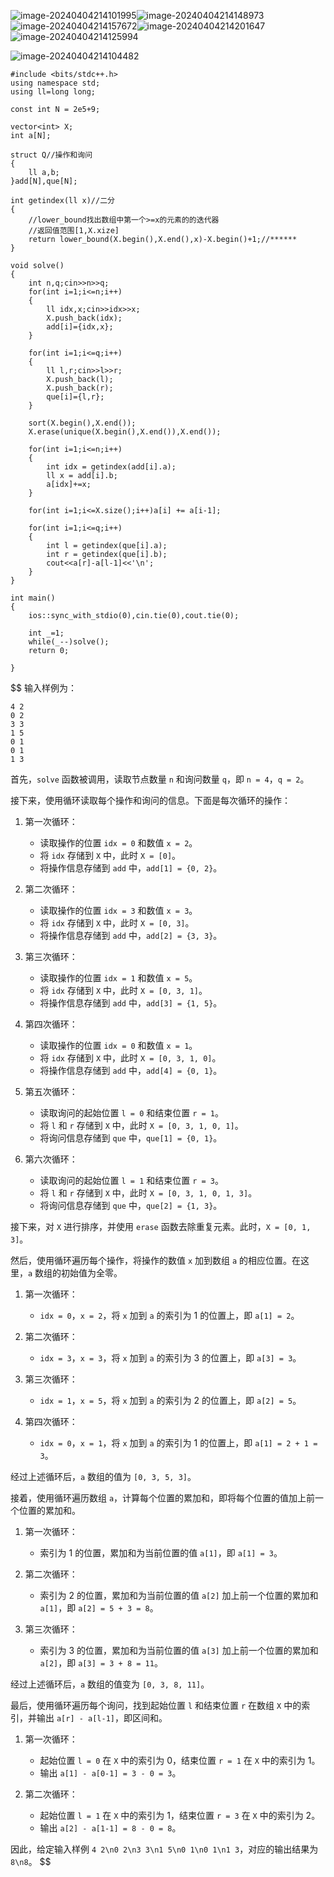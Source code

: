 ![image-20240404214101995](C:\Users\set\AppData\Roaming\Typora\typora-user-images\image-20240404214115622.png)![image-20240404214148973](C:\Users\set\AppData\Roaming\Typora\typora-user-images\image-20240404214148973.png)![image-20240404214157672](C:\Users\set\AppData\Roaming\Typora\typora-user-images\image-20240404214157672.png)![image-20240404214201647](C:\Users\set\AppData\Roaming\Typora\typora-user-images\image-20240404214201647.png)![image-20240404214125994](C:\Users\set\AppData\Roaming\Typora\typora-user-images\image-20240404214125994.png)

![image-20240404214104482](C:\Users\set\AppData\Roaming\Typora\typora-user-images\image-20240404214104482.png)

```
#include <bits/stdc++.h>
using namespace std;
using ll=long long;

const int N = 2e5+9;

vector<int> X;
int a[N];

struct Q//操作和询问
{
	ll a,b;
}add[N],que[N];

int getindex(ll x)//二分
{
	//lower_bound找出数组中第一个>=x的元素的的迭代器
	//返回值范围[1,X.xize]
	return lower_bound(X.begin(),X.end(),x)-X.begin()+1;//******
}

void solve()
{
	int n,q;cin>>n>>q;
	for(int i=1;i<=n;i++)
	{
		ll idx,x;cin>>idx>>x;
		X.push_back(idx);
		add[i]={idx,x};
	}
	
	for(int i=1;i<=q;i++)
	{
		ll l,r;cin>>l>>r;
		X.push_back(l);
		X.push_back(r);
		que[i]={l,r};
	}
	
	sort(X.begin(),X.end());
	X.erase(unique(X.begin(),X.end()),X.end());
	
	for(int i=1;i<=n;i++)
	{
		int idx = getindex(add[i].a);
		ll x = add[i].b;
		a[idx]+=x;
	}
	
	for(int i=1;i<=X.size();i++)a[i] += a[i-1];
	
	for(int i=1;i<=q;i++)
	{
		int l = getindex(que[i].a);
		int r = getindex(que[i].b);
		cout<<a[r]-a[l-1]<<'\n';
	}
}

int main()
{
	ios::sync_with_stdio(0),cin.tie(0),cout.tie(0);
	
	int _=1;
	while(_--)solve();
	return 0;

}
```

$$
输入样例为：
```
4 2
0 2
3 3
1 5
0 1
0 1
1 3
```

首先，`solve` 函数被调用，读取节点数量 `n` 和询问数量 `q`，即 `n = 4`，`q = 2`。

接下来，使用循环读取每个操作和询问的信息。下面是每次循环的操作：

1. 第一次循环：
   - 读取操作的位置 `idx = 0` 和数值 `x = 2`。
   - 将 `idx` 存储到 `X` 中，此时 `X = [0]`。
   - 将操作信息存储到 `add` 中，`add[1] = {0, 2}`。

2. 第二次循环：
   - 读取操作的位置 `idx = 3` 和数值 `x = 3`。
   - 将 `idx` 存储到 `X` 中，此时 `X = [0, 3]`。
   - 将操作信息存储到 `add` 中，`add[2] = {3, 3}`。

3. 第三次循环：
   - 读取操作的位置 `idx = 1` 和数值 `x = 5`。
   - 将 `idx` 存储到 `X` 中，此时 `X = [0, 3, 1]`。
   - 将操作信息存储到 `add` 中，`add[3] = {1, 5}`。

4. 第四次循环：
   - 读取操作的位置 `idx = 0` 和数值 `x = 1`。
   - 将 `idx` 存储到 `X` 中，此时 `X = [0, 3, 1, 0]`。
   - 将操作信息存储到 `add` 中，`add[4] = {0, 1}`。

5. 第五次循环：
   - 读取询问的起始位置 `l = 0` 和结束位置 `r = 1`。
   - 将 `l` 和 `r` 存储到 `X` 中，此时 `X = [0, 3, 1, 0, 1]`。
   - 将询问信息存储到 `que` 中，`que[1] = {0, 1}`。

6. 第六次循环：
   - 读取询问的起始位置 `l = 1` 和结束位置 `r = 3`。
   - 将 `l` 和 `r` 存储到 `X` 中，此时 `X = [0, 3, 1, 0, 1, 3]`。
   - 将询问信息存储到 `que` 中，`que[2] = {1, 3}`。

接下来，对 `X` 进行排序，并使用 `erase` 函数去除重复元素。此时，`X = [0, 1, 3]`。

然后，使用循环遍历每个操作，将操作的数值 `x` 加到数组 `a` 的相应位置。在这里，`a` 数组的初始值为全零。

1. 第一次循环：
   - `idx = 0`，`x = 2`，将 `x` 加到 `a` 的索引为 1 的位置上，即 `a[1] = 2`。

2. 第二次循环：
   - `idx = 3`，`x = 3`，将 `x` 加到 `a` 的索引为 3 的位置上，即 `a[3] = 3`。

3. 第三次循环：
   - `idx = 1`，`x = 5`，将 `x` 加到 `a` 的索引为 2 的位置上，即 `a[2] = 5`。

4. 第四次循环：
   - `idx = 0`，`x = 1`，将 `x` 加到 `a` 的索引为 1 的位置上，即 `a[1] = 2 + 1 = 3`。

经过上述循环后，`a` 数组的值为 `[0, 3, 5, 3]`。

接着，使用循环遍历数组 `a`，计算每个位置的累加和，即将每个位置的值加上前一个位置的累加和。

1. 第一次循环：
   - 索引为 1 的位置，累加和为当前位置的值 `a[1]`，即 `a[1] = 3`。

2. 第二次循环：
   - 索引为 2 的位置，累加和为当前位置的值 `a[2]` 加上前一个位置的累加和 `a[1]`，即 `a[2] = 5 + 3 = 8`。

3. 第三次循环：
   - 索引为 3 的位置，累加和为当前位置的值 `a[3]` 加上前一个位置的累加和 `a[2]`，即 `a[3] = 3 + 8 = 11`。

经过上述循环后，`a` 数组的值变为 `[0, 3, 8, 11]`。

最后，使用循环遍历每个询问，找到起始位置 `l` 和结束位置 `r` 在数组 `X` 中的索引，并输出 `a[r] - a[l-1]`，即区间和。

1. 第一次循环：
   - 起始位置 `l = 0` 在 `X` 中的索引为 0，结束位置 `r = 1` 在 `X` 中的索引为 1。
   - 输出 `a[1] - a[0-1] = 3 - 0 = 3`。

2. 第二次循环：
   - 起始位置 `l = 1` 在 `X` 中的索引为 1，结束位置 `r = 3` 在 `X` 中的索引为 2。
   - 输出 `a[2] - a[1-1] = 8 - 0 = 8`。

因此，给定输入样例 `4 2\n0 2\n3 3\n1 5\n0 1\n0 1\n1 3`，对应的输出结果为 `8\n8`。
$$

